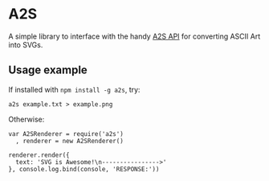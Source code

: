 # A2S

A simple library to interface with the handy [A2S API](http://www.a2saas.com/) for converting ASCII Art into SVGs.

## Usage example

If installed with `npm install -g a2s`, try:

    a2s example.txt > example.png

Otherwise:

    var A2SRenderer = require('a2s')
      , renderer = new A2SRenderer()

    renderer.render({
      text: 'SVG is Awesome!\n---------------->'
    }, console.log.bind(console, 'RESPONSE:'))
